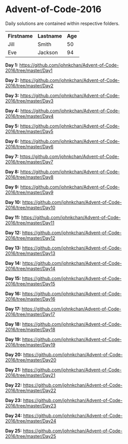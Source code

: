 # Advent-of-Code-2016
Daily solutions are contained within respective folders.

<table style="width:100%">
  <tr>
    <th>Firstname</th>
    <th>Lastname</th> 
    <th>Age</th>
  </tr>
  <tr>
    <td>Jill</td>
    <td>Smith</td> 
    <td>50</td>
  </tr>
  <tr>
    <td>Eve</td>
    <td>Jackson</td> 
    <td>94</td>
  </tr>
</table>

<b>Day 1:</b>	https://github.com/johnkchan/Advent-of-Code-2016/tree/master/Day1
	
<b>Day 2:</b>	https://github.com/johnkchan/Advent-of-Code-2016/tree/master/Day2
	
<b>Day 3:</b>	https://github.com/johnkchan/Advent-of-Code-2016/tree/master/Day3
	
<b>Day 4:</b>	https://github.com/johnkchan/Advent-of-Code-2016/tree/master/Day4
	
<b>Day 5:</b>	https://github.com/johnkchan/Advent-of-Code-2016/tree/master/Day5
	
<b>Day 6:</b>	https://github.com/johnkchan/Advent-of-Code-2016/tree/master/Day6
	
<b>Day 7:</b>	https://github.com/johnkchan/Advent-of-Code-2016/tree/master/Day7
	
<b>Day 8:</b>	https://github.com/johnkchan/Advent-of-Code-2016/tree/master/Day8
	
<b>Day 9:</b>	https://github.com/johnkchan/Advent-of-Code-2016/tree/master/Day9
	
<b>Day 10:</b>	https://github.com/johnkchan/Advent-of-Code-2016/tree/master/Day10
	
<b>Day 11:</b>	https://github.com/johnkchan/Advent-of-Code-2016/tree/master/Day11
	
<b>Day 12:</b>	https://github.com/johnkchan/Advent-of-Code-2016/tree/master/Day12
	
<b>Day 13:</b>	https://github.com/johnkchan/Advent-of-Code-2016/tree/master/Day13
	
<b>Day 14:</b>	https://github.com/johnkchan/Advent-of-Code-2016/tree/master/Day14
	
<b>Day 15:</b>	https://github.com/johnkchan/Advent-of-Code-2016/tree/master/Day15
	
<b>Day 16:</b>	https://github.com/johnkchan/Advent-of-Code-2016/tree/master/Day16
	
<b>Day 17:</b>	https://github.com/johnkchan/Advent-of-Code-2016/tree/master/Day17
	
<b>Day 18:</b>	https://github.com/johnkchan/Advent-of-Code-2016/tree/master/Day18
	
<b>Day 19:</b>	https://github.com/johnkchan/Advent-of-Code-2016/tree/master/Day19
	
<b>Day 20:</b>	https://github.com/johnkchan/Advent-of-Code-2016/tree/master/Day20
	
<b>Day 21:</b>	https://github.com/johnkchan/Advent-of-Code-2016/tree/master/Day21
	
<b>Day 22:</b>	https://github.com/johnkchan/Advent-of-Code-2016/tree/master/Day22
	
<b>Day 23:</b>	https://github.com/johnkchan/Advent-of-Code-2016/tree/master/Day23
	
<b>Day 24:</b>	https://github.com/johnkchan/Advent-of-Code-2016/tree/master/Day24
	
<b>Day 25:</b>	https://github.com/johnkchan/Advent-of-Code-2016/tree/master/Day25
